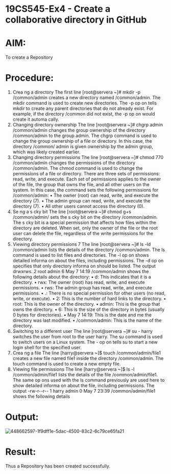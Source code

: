 # 19CS545-Ex4 - Create a collaborative directory in GitHub

# AIM:
To create a Repository

# Procedure:

1. Crea ng a directory 
The first line [root@servera ~]# mkdir -p /common/admin creates a new 
directory named /common/admin. The mkdir command is used to create new directories. 
The -p op on tells mkdir to create any parent directories that do not already exist. For example, 
if the directory /common did not exist, the -p op on would create it automa cally. 
2. Changing directory ownership 
The line [root@servera ~]# chgrp admin /common/admin changes the group 
ownership of the directory /common/admin to the group admin. The chgrp command is 
used to change the group ownership of a file or directory. In this case, the directory /common/
 admin is given ownership by the admin group, which was likely created earlier. 
3. Changing directory permissions 
The line [root@servera ~]# chmod 770 /common/admin changes the permissions 
of the directory /common/admin. The chmod command is used to change the permissions of 
a file or directory. There are three sets of permissions: read, write, and execute. Each set of 
permissions applies to the owner of the file, the group that owns the file, and all other users on the 
system. 
In this case, the command sets the following permissions for /common/admin: 
• The owner (root) can read, write, and execute the directory (7). 
• The admin group can read, write, and execute the directory (7). 
• All other users cannot access the directory (0). 
4. Se ng a s cky bit 
The line [root@servera ~]# chmod g+s /common/admin/ sets the s cky bit on 
the directory /common/admin. The s cky bit is a special permission that affects how files 
within the directory are deleted. When set, only the owner of the file or the root user can delete 
the file, regardless of the write permissions for the directory. 
5. Viewing directory permissions 
 7
The line [root@servera ~]# ls -ld /common/admin lists the details of the 
directory /common/admin. The ls command is used to list files and directories. The -l op on 
shows detailed informa on about the files, including permissions. The -d op on specifies that 
only directory informa on should be listed. 
The output drwxrws. 2 root admin 6 May 7 14:19 /common/admin shows 
the following details about the directory: 
• d: This indicates that it is a directory. 
• rwx: The owner (root) has read, write, and execute permissions. 
• rws: The admin group has read, write, and execute permissions. 
• .: There is no special permission for other users (no read, write, or execute). 
• 2: This is the number of hard links to the directory. 
• root: This is the owner of the directory. 
• admin: This is the group that owns the directory. 
• 6: This is the size of the directory in bytes (usually 0 bytes for directories). 
• May 7 14:19: This is the date and me the directory was last modified. 
• /common/admin: This is the name of the directory. 
6. Switching to a different user 
The line [root@servera ~]# su - harry switches the user from root to the user 
harry. The su command is used to switch users on a Linux system. The - op on tells su to start 
a new login shell for the specified user. 
7. Crea ng a file 
The line [harry@servera ~]$ touch /common/admin/file1 creates a new file 
named file1 inside the directory /common/admin. The touch command is used to create 
a new empty file. 
8. Viewing file permissions 
The line [harry@servera ~]$ ls -l /common/admin/file1 lists the details of 
the file /common/admin/file1. The same op ons used with the ls command previously 
are used here to show detailed informa on about the file, including permissions. 
The output -rw-r--r-- 1 harry admin 0 May 7 23:39 /common/admin/file1 shows the following 
details


# Output:
![448662597-1f9dff1e-5dac-4500-83c2-6c79ce65fa21](https://github.com/user-attachments/assets/2f7e8881-86cc-415d-af5a-711cee6ce564)


# Result:

Thus a Repository has been created successfully.
